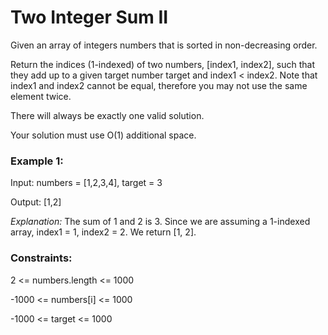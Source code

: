 # Two Integer Sum II
 
Given an array of integers numbers that is sorted in non-decreasing order.

Return the indices (1-indexed) of two numbers, [index1, index2], such that they add up to a given target number target and index1 < index2. Note that index1 and index2 cannot be equal, therefore you may not use the same element twice.

There will always be exactly one valid solution.

Your solution must use O(1) additional space.

### Example 1:

Input: numbers = [1,2,3,4], target = 3

Output: [1,2]

*Explanation:* The sum of 1 and 2 is 3. Since we are assuming a 1-indexed array, index1 = 1, index2 = 2. We return [1, 2].

### Constraints:

2 <= numbers.length <= 1000

-1000 <= numbers[i] <= 1000

-1000 <= target <= 1000